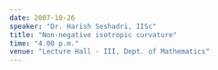 ```yaml
---
date: 2007-10-26
speaker: "Dr. Harish Seshadri, IISc"
title: "Non-negative isotropic curvature"
time: "4.00 p.m."
venue: "Lecture Hall - III, Dept. of Mathematics"
---
```


